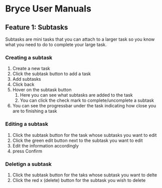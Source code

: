 # Bryce User Manuals

## Feature 1: Subtasks

Subtasks are mini tasks that you can attach to a larger task so you know what you need to do to complete your large task.

### Creating a subtask

1. Create a new task
2. Click the subtask button to add a task
3. Add subtasks
4. Click back
5. Hover on the subtask button
   1. Here you can see what subtasks are added to the task
   2. You can click the check mark to complete/uncomplete a subtask
6. You can see the progressbar under  the task indicating how close you are to finishing a task

### Editing a subtask

1. Click the subtask button for the task whose subtasks you want to edit
2. Click the green edit button next to the subtask you want to edit
3. Edit the information accordingly
4. press Confirm

### Deletign a subtask

1. Click the subtask button for the taks whose subtask you want to delte
2. Click the red x (delete) button for the subtask you wish to delete